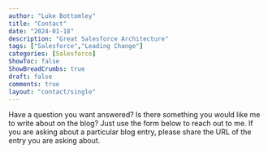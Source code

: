```yaml
---
author: "Luke Bottomley"
title: "Contact"
date: "2024-01-18"
description: "Great Salesforce Architecture"
tags: ["Salesforce","Leading Change"]
categories: [Salesforce]
ShowToc: false
ShowBreadCrumbs: true
draft: false
comments: true
layout: "contact/single"
---
```


Have a question you want answered? Is there something you would like me to write about on the blog? Just use the form below to reach out to me.   If you are asking about a particular blog entry, please share the URL of the entry you are asking about.